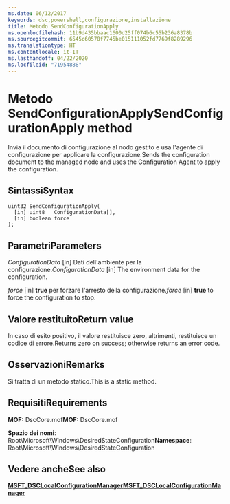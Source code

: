 ```yaml
---
ms.date: 06/12/2017
keywords: dsc,powershell,configurazione,installazione
title: Metodo SendConfigurationApply
ms.openlocfilehash: 11b9d435bbaac1600d25ff074b6c55b236a8378b
ms.sourcegitcommit: 6545c60578f7745be015111052fd7769f8289296
ms.translationtype: HT
ms.contentlocale: it-IT
ms.lasthandoff: 04/22/2020
ms.locfileid: "71954888"
---
```

# <a name="sendconfigurationapply-method"></a><span data-ttu-id="c5d06-103">Metodo SendConfigurationApply</span><span class="sxs-lookup"><span data-stu-id="c5d06-103">SendConfigurationApply method</span></span>

<span data-ttu-id="c5d06-104">Invia il documento di configurazione al nodo gestito e usa l'agente di configurazione per applicare la configurazione.</span><span class="sxs-lookup"><span data-stu-id="c5d06-104">Sends the configuration document to the managed node and uses the Configuration Agent to apply the configuration.</span></span>

## <a name="syntax"></a><span data-ttu-id="c5d06-105">Sintassi</span><span class="sxs-lookup"><span data-stu-id="c5d06-105">Syntax</span></span>

```mof
uint32 SendConfigurationApply(
  [in] uint8   ConfigurationData[],
  [in] boolean force
);
```

## <a name="parameters"></a><span data-ttu-id="c5d06-106">Parametri</span><span class="sxs-lookup"><span data-stu-id="c5d06-106">Parameters</span></span>

<span data-ttu-id="c5d06-107">*ConfigurationData* \[in\] Dati dell'ambiente per la configurazione.</span><span class="sxs-lookup"><span data-stu-id="c5d06-107">*ConfigurationData* \[in\] The environment data for the configuration.</span></span>

<span data-ttu-id="c5d06-108">*force* \[in\] **true** per forzare l'arresto della configurazione.</span><span class="sxs-lookup"><span data-stu-id="c5d06-108">*force* \[in\] **true** to force the configuration to stop.</span></span>

## <a name="return-value"></a><span data-ttu-id="c5d06-109">Valore restituito</span><span class="sxs-lookup"><span data-stu-id="c5d06-109">Return value</span></span>

<span data-ttu-id="c5d06-110">In caso di esito positivo, il valore restituisce zero, altrimenti, restituisce un codice di errore.</span><span class="sxs-lookup"><span data-stu-id="c5d06-110">Returns zero on success; otherwise returns an error code.</span></span>

## <a name="remarks"></a><span data-ttu-id="c5d06-111">Osservazioni</span><span class="sxs-lookup"><span data-stu-id="c5d06-111">Remarks</span></span>

<span data-ttu-id="c5d06-112">Si tratta di un metodo statico.</span><span class="sxs-lookup"><span data-stu-id="c5d06-112">This is a static method.</span></span>

## <a name="requirements"></a><span data-ttu-id="c5d06-113">Requisiti</span><span class="sxs-lookup"><span data-stu-id="c5d06-113">Requirements</span></span>

<span data-ttu-id="c5d06-114">**MOF:** DscCore.mof</span><span class="sxs-lookup"><span data-stu-id="c5d06-114">**MOF:** DscCore.mof</span></span>

<span data-ttu-id="c5d06-115">**Spazio dei nomi**: Root\Microsoft\Windows\DesiredStateConfiguration</span><span class="sxs-lookup"><span data-stu-id="c5d06-115">**Namespace**: Root\Microsoft\Windows\DesiredStateConfiguration</span></span>

## <a name="see-also"></a><span data-ttu-id="c5d06-116">Vedere anche</span><span class="sxs-lookup"><span data-stu-id="c5d06-116">See also</span></span>

[<span data-ttu-id="c5d06-117">**MSFT_DSCLocalConfigurationManager**</span><span class="sxs-lookup"><span data-stu-id="c5d06-117">**MSFT_DSCLocalConfigurationManager**</span></span>](msft-dsclocalconfigurationmanager.md)

